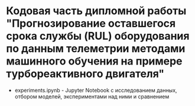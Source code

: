 # Кодовая часть дипломной работы "Прогнозирование оставшегося срока службы (RUL) оборудования по данным телеметрии  методами машинного обучения на примере турбореактивного двигателя"

- experiments.ipynb - Jupyter Notebook с исследованием данных, отбором моделей, экспериментами над ними и сравнением